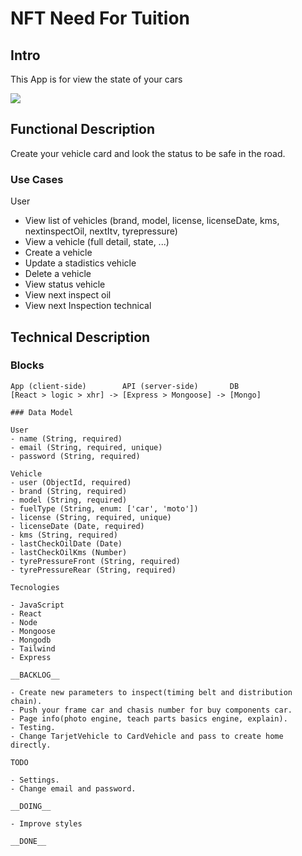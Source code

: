 # NFT Need For Tuition

## Intro

This App is for view the state of your cars

![](https://i.giphy.com/media/14rk56liuv7mQo/giphy.webp)

## Functional Description

Create your vehicle card and look the status to be safe in the road. 

### Use Cases

User
- View list of vehicles (brand, model, license, licenseDate,   kms, nextinspectOil, nextItv, tyrepressure)
- View a vehicle (full detail, state, ...)
- Create a vehicle
- Update a stadistics vehicle
- Delete a vehicle
- View status vehicle
- View next inspect oil
- View next Inspection technical

## Technical Description

### Blocks

```
App (client-side)        API (server-side)       DB
[React > logic > xhr] -> [Express > Mongoose] -> [Mongo]

### Data Model

User
- name (String, required)
- email (String, required, unique)
- password (String, required)

Vehicle
- user (ObjectId, required)
- brand (String, required)
- model (String, required)
- fuelType (String, enum: ['car', 'moto'])
- license (String, required, unique)
- licenseDate (Date, required)
- kms (String, required)
- lastCheckOilDate (Date)
- lastCheckOilKms (Number)
- tyrePressureFront (String, required)
- tyrePressureRear (String, required)

Tecnologies

- JavaScript
- React
- Node
- Mongoose
- Mongodb
- Tailwind
- Express

__BACKLOG__

- Create new parameters to inspect(timing belt and distribution chain).
- Push your frame car and chasis number for buy components car.
- Page info(photo engine, teach parts basics engine, explain).
- Testing.
- Change TarjetVehicle to CardVehicle and pass to create home directly.

TODO

- Settings.
- Change email and password.

__DOING__ 

- Improve styles

__DONE__






